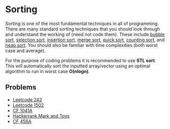 # Sorting

Sorting is one of the most fundamental techniques in all of programming. There are many standard sorting techniques that you should look through and understand the working of (need not code them). These include [bubble sort](https://www.programiz.com/dsa/bubble-sort), [selection sort](https://www.programiz.com/dsa/selection-sort), [insertion sort](https://www.programiz.com/dsa/insertion-sort), [merge sort](https://www.programiz.com/dsa/merge-sort), [quick sort](https://www.programiz.com/dsa/quick-sort), [counting sort](https://www.programiz.com/dsa/counting-sort), and [heap sort](https://www.programiz.com/dsa/heap-sort). You should also be familiar with time complexities (both worst case and average).

For the purpose of coding problems it is recommended to use **STL sort**. This will automatically sort the inputted array/vector using an optimal algorithm to run in worst case **O(nlogn)**.

## Problems

* [Leetcode 242](https://leetcode.com/problems/valid-anagram/)
* [Leetcode 1502](https://leetcode.com/problems/can-make-arithmetic-progression-from-sequence/)
* [CF 1041A](https://codeforces.com/contest/1041/problem/A)
* [Hackerrank Mark and Toys](https://www.hackerrank.com/challenges/mark-and-toys/problem)
* [CF 456A](https://codeforces.com/problemset/problem/456/A)
